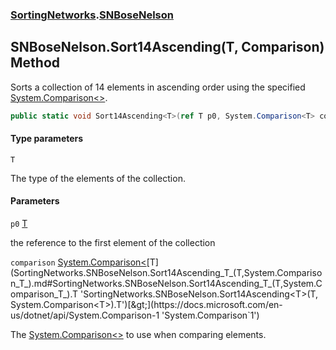 ### [SortingNetworks](SortingNetworks.md 'SortingNetworks').[SNBoseNelson](SortingNetworks.SNBoseNelson.md 'SortingNetworks.SNBoseNelson')

## SNBoseNelson.Sort14Ascending<T>(T, Comparison<T>) Method

Sorts a collection of 14 elements in ascending order using the specified [System.Comparison&lt;&gt;](https://docs.microsoft.com/en-us/dotnet/api/System.Comparison-1 'System.Comparison`1').

```csharp
public static void Sort14Ascending<T>(ref T p0, System.Comparison<T> comparison);
```
#### Type parameters

<a name='SortingNetworks.SNBoseNelson.Sort14Ascending_T_(T,System.Comparison_T_).T'></a>

`T`

The type of the elements of the collection.
#### Parameters

<a name='SortingNetworks.SNBoseNelson.Sort14Ascending_T_(T,System.Comparison_T_).p0'></a>

`p0` [T](SortingNetworks.SNBoseNelson.Sort14Ascending_T_(T,System.Comparison_T_).md#SortingNetworks.SNBoseNelson.Sort14Ascending_T_(T,System.Comparison_T_).T 'SortingNetworks.SNBoseNelson.Sort14Ascending<T>(T, System.Comparison<T>).T')

the reference to the first element of the collection

<a name='SortingNetworks.SNBoseNelson.Sort14Ascending_T_(T,System.Comparison_T_).comparison'></a>

`comparison` [System.Comparison&lt;](https://docs.microsoft.com/en-us/dotnet/api/System.Comparison-1 'System.Comparison`1')[T](SortingNetworks.SNBoseNelson.Sort14Ascending_T_(T,System.Comparison_T_).md#SortingNetworks.SNBoseNelson.Sort14Ascending_T_(T,System.Comparison_T_).T 'SortingNetworks.SNBoseNelson.Sort14Ascending<T>(T, System.Comparison<T>).T')[&gt;](https://docs.microsoft.com/en-us/dotnet/api/System.Comparison-1 'System.Comparison`1')

The [System.Comparison&lt;&gt;](https://docs.microsoft.com/en-us/dotnet/api/System.Comparison-1 'System.Comparison`1') to use when comparing elements.